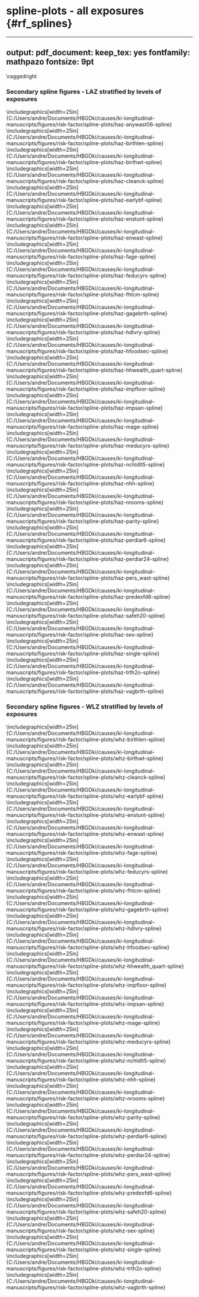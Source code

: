 # spline-plots - all exposures {#rf_splines}

---
output:
  pdf_document:
    keep_tex: yes
fontfamily: mathpazo
fontsize: 9pt
---

\raggedright




### Secondary spline figures  - LAZ stratified by levels of exposures


\includegraphics[width=25in]{C:/Users/andre/Documents/HBGDki/causes/ki-longitudinal-manuscripts/figures/risk-factor/spline-plots/haz-anywast06-spline} 
\includegraphics[width=25in]{C:/Users/andre/Documents/HBGDki/causes/ki-longitudinal-manuscripts/figures/risk-factor/spline-plots/haz-birthlen-spline} 
\includegraphics[width=25in]{C:/Users/andre/Documents/HBGDki/causes/ki-longitudinal-manuscripts/figures/risk-factor/spline-plots/haz-birthwt-spline} 
\includegraphics[width=25in]{C:/Users/andre/Documents/HBGDki/causes/ki-longitudinal-manuscripts/figures/risk-factor/spline-plots/haz-cleanck-spline} 
\includegraphics[width=25in]{C:/Users/andre/Documents/HBGDki/causes/ki-longitudinal-manuscripts/figures/risk-factor/spline-plots/haz-earlybf-spline} 
\includegraphics[width=25in]{C:/Users/andre/Documents/HBGDki/causes/ki-longitudinal-manuscripts/figures/risk-factor/spline-plots/haz-enstunt-spline} 
\includegraphics[width=25in]{C:/Users/andre/Documents/HBGDki/causes/ki-longitudinal-manuscripts/figures/risk-factor/spline-plots/haz-enwast-spline} 
\includegraphics[width=25in]{C:/Users/andre/Documents/HBGDki/causes/ki-longitudinal-manuscripts/figures/risk-factor/spline-plots/haz-fage-spline} 
\includegraphics[width=25in]{C:/Users/andre/Documents/HBGDki/causes/ki-longitudinal-manuscripts/figures/risk-factor/spline-plots/haz-feducyrs-spline} 
\includegraphics[width=25in]{C:/Users/andre/Documents/HBGDki/causes/ki-longitudinal-manuscripts/figures/risk-factor/spline-plots/haz-fhtcm-spline} 
\includegraphics[width=25in]{C:/Users/andre/Documents/HBGDki/causes/ki-longitudinal-manuscripts/figures/risk-factor/spline-plots/haz-gagebrth-spline} 
\includegraphics[width=25in]{C:/Users/andre/Documents/HBGDki/causes/ki-longitudinal-manuscripts/figures/risk-factor/spline-plots/haz-hdlvry-spline} 
\includegraphics[width=25in]{C:/Users/andre/Documents/HBGDki/causes/ki-longitudinal-manuscripts/figures/risk-factor/spline-plots/haz-hfoodsec-spline} 
\includegraphics[width=25in]{C:/Users/andre/Documents/HBGDki/causes/ki-longitudinal-manuscripts/figures/risk-factor/spline-plots/haz-hhwealth_quart-spline} 
\includegraphics[width=25in]{C:/Users/andre/Documents/HBGDki/causes/ki-longitudinal-manuscripts/figures/risk-factor/spline-plots/haz-impfloor-spline} 
\includegraphics[width=25in]{C:/Users/andre/Documents/HBGDki/causes/ki-longitudinal-manuscripts/figures/risk-factor/spline-plots/haz-impsan-spline} 
\includegraphics[width=25in]{C:/Users/andre/Documents/HBGDki/causes/ki-longitudinal-manuscripts/figures/risk-factor/spline-plots/haz-mage-spline} 
\includegraphics[width=25in]{C:/Users/andre/Documents/HBGDki/causes/ki-longitudinal-manuscripts/figures/risk-factor/spline-plots/haz-meducyrs-spline} 
\includegraphics[width=25in]{C:/Users/andre/Documents/HBGDki/causes/ki-longitudinal-manuscripts/figures/risk-factor/spline-plots/haz-nchldlt5-spline} 
\includegraphics[width=25in]{C:/Users/andre/Documents/HBGDki/causes/ki-longitudinal-manuscripts/figures/risk-factor/spline-plots/haz-nhh-spline} 
\includegraphics[width=25in]{C:/Users/andre/Documents/HBGDki/causes/ki-longitudinal-manuscripts/figures/risk-factor/spline-plots/haz-nrooms-spline} 
\includegraphics[width=25in]{C:/Users/andre/Documents/HBGDki/causes/ki-longitudinal-manuscripts/figures/risk-factor/spline-plots/haz-parity-spline} 
\includegraphics[width=25in]{C:/Users/andre/Documents/HBGDki/causes/ki-longitudinal-manuscripts/figures/risk-factor/spline-plots/haz-perdiar6-spline} 
\includegraphics[width=25in]{C:/Users/andre/Documents/HBGDki/causes/ki-longitudinal-manuscripts/figures/risk-factor/spline-plots/haz-perdiar24-spline} 
\includegraphics[width=25in]{C:/Users/andre/Documents/HBGDki/causes/ki-longitudinal-manuscripts/figures/risk-factor/spline-plots/haz-pers_wast-spline} 
\includegraphics[width=25in]{C:/Users/andre/Documents/HBGDki/causes/ki-longitudinal-manuscripts/figures/risk-factor/spline-plots/haz-predexfd6-spline} 
\includegraphics[width=25in]{C:/Users/andre/Documents/HBGDki/causes/ki-longitudinal-manuscripts/figures/risk-factor/spline-plots/haz-safeh20-spline} 
\includegraphics[width=25in]{C:/Users/andre/Documents/HBGDki/causes/ki-longitudinal-manuscripts/figures/risk-factor/spline-plots/haz-sex-spline} 
\includegraphics[width=25in]{C:/Users/andre/Documents/HBGDki/causes/ki-longitudinal-manuscripts/figures/risk-factor/spline-plots/haz-single-spline} 
\includegraphics[width=25in]{C:/Users/andre/Documents/HBGDki/causes/ki-longitudinal-manuscripts/figures/risk-factor/spline-plots/haz-trth2o-spline} 
\includegraphics[width=25in]{C:/Users/andre/Documents/HBGDki/causes/ki-longitudinal-manuscripts/figures/risk-factor/spline-plots/haz-vagbrth-spline} 

### Secondary spline figures  - WLZ stratified by levels of exposures


\includegraphics[width=25in]{C:/Users/andre/Documents/HBGDki/causes/ki-longitudinal-manuscripts/figures/risk-factor/spline-plots/whz-birthlen-spline} 
\includegraphics[width=25in]{C:/Users/andre/Documents/HBGDki/causes/ki-longitudinal-manuscripts/figures/risk-factor/spline-plots/whz-birthwt-spline} 
\includegraphics[width=25in]{C:/Users/andre/Documents/HBGDki/causes/ki-longitudinal-manuscripts/figures/risk-factor/spline-plots/whz-cleanck-spline} 
\includegraphics[width=25in]{C:/Users/andre/Documents/HBGDki/causes/ki-longitudinal-manuscripts/figures/risk-factor/spline-plots/whz-earlybf-spline} 
\includegraphics[width=25in]{C:/Users/andre/Documents/HBGDki/causes/ki-longitudinal-manuscripts/figures/risk-factor/spline-plots/whz-enstunt-spline} 
\includegraphics[width=25in]{C:/Users/andre/Documents/HBGDki/causes/ki-longitudinal-manuscripts/figures/risk-factor/spline-plots/whz-enwast-spline} 
\includegraphics[width=25in]{C:/Users/andre/Documents/HBGDki/causes/ki-longitudinal-manuscripts/figures/risk-factor/spline-plots/whz-fage-spline} 
\includegraphics[width=25in]{C:/Users/andre/Documents/HBGDki/causes/ki-longitudinal-manuscripts/figures/risk-factor/spline-plots/whz-feducyrs-spline} 
\includegraphics[width=25in]{C:/Users/andre/Documents/HBGDki/causes/ki-longitudinal-manuscripts/figures/risk-factor/spline-plots/whz-fhtcm-spline} 
\includegraphics[width=25in]{C:/Users/andre/Documents/HBGDki/causes/ki-longitudinal-manuscripts/figures/risk-factor/spline-plots/whz-gagebrth-spline} 
\includegraphics[width=25in]{C:/Users/andre/Documents/HBGDki/causes/ki-longitudinal-manuscripts/figures/risk-factor/spline-plots/whz-hdlvry-spline} 
\includegraphics[width=25in]{C:/Users/andre/Documents/HBGDki/causes/ki-longitudinal-manuscripts/figures/risk-factor/spline-plots/whz-hfoodsec-spline} 
\includegraphics[width=25in]{C:/Users/andre/Documents/HBGDki/causes/ki-longitudinal-manuscripts/figures/risk-factor/spline-plots/whz-hhwealth_quart-spline} 
\includegraphics[width=25in]{C:/Users/andre/Documents/HBGDki/causes/ki-longitudinal-manuscripts/figures/risk-factor/spline-plots/whz-impfloor-spline} 
\includegraphics[width=25in]{C:/Users/andre/Documents/HBGDki/causes/ki-longitudinal-manuscripts/figures/risk-factor/spline-plots/whz-impsan-spline} 
\includegraphics[width=25in]{C:/Users/andre/Documents/HBGDki/causes/ki-longitudinal-manuscripts/figures/risk-factor/spline-plots/whz-mage-spline} 
\includegraphics[width=25in]{C:/Users/andre/Documents/HBGDki/causes/ki-longitudinal-manuscripts/figures/risk-factor/spline-plots/whz-meducyrs-spline} 
\includegraphics[width=25in]{C:/Users/andre/Documents/HBGDki/causes/ki-longitudinal-manuscripts/figures/risk-factor/spline-plots/whz-nchldlt5-spline} 
\includegraphics[width=25in]{C:/Users/andre/Documents/HBGDki/causes/ki-longitudinal-manuscripts/figures/risk-factor/spline-plots/whz-nhh-spline} 
\includegraphics[width=25in]{C:/Users/andre/Documents/HBGDki/causes/ki-longitudinal-manuscripts/figures/risk-factor/spline-plots/whz-nrooms-spline} 
\includegraphics[width=25in]{C:/Users/andre/Documents/HBGDki/causes/ki-longitudinal-manuscripts/figures/risk-factor/spline-plots/whz-parity-spline} 
\includegraphics[width=25in]{C:/Users/andre/Documents/HBGDki/causes/ki-longitudinal-manuscripts/figures/risk-factor/spline-plots/whz-perdiar6-spline} 
\includegraphics[width=25in]{C:/Users/andre/Documents/HBGDki/causes/ki-longitudinal-manuscripts/figures/risk-factor/spline-plots/whz-perdiar24-spline} 
\includegraphics[width=25in]{C:/Users/andre/Documents/HBGDki/causes/ki-longitudinal-manuscripts/figures/risk-factor/spline-plots/whz-pers_wast-spline} 
\includegraphics[width=25in]{C:/Users/andre/Documents/HBGDki/causes/ki-longitudinal-manuscripts/figures/risk-factor/spline-plots/whz-predexfd6-spline} 
\includegraphics[width=25in]{C:/Users/andre/Documents/HBGDki/causes/ki-longitudinal-manuscripts/figures/risk-factor/spline-plots/whz-safeh20-spline} 
\includegraphics[width=25in]{C:/Users/andre/Documents/HBGDki/causes/ki-longitudinal-manuscripts/figures/risk-factor/spline-plots/whz-sex-spline} 
\includegraphics[width=25in]{C:/Users/andre/Documents/HBGDki/causes/ki-longitudinal-manuscripts/figures/risk-factor/spline-plots/whz-single-spline} 
\includegraphics[width=25in]{C:/Users/andre/Documents/HBGDki/causes/ki-longitudinal-manuscripts/figures/risk-factor/spline-plots/whz-trth2o-spline} 
\includegraphics[width=25in]{C:/Users/andre/Documents/HBGDki/causes/ki-longitudinal-manuscripts/figures/risk-factor/spline-plots/whz-vagbrth-spline} 
